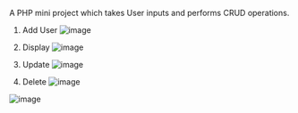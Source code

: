 A PHP mini project which takes User inputs and performs CRUD operations.

1. Add User
![image](https://user-images.githubusercontent.com/98252592/208168609-f5144e95-8747-4f12-8369-7cbcc7c24402.png)

2. Display
![image](https://user-images.githubusercontent.com/98252592/208168725-6f65bf89-8376-4848-8d20-6ae1e222aa7c.png)

3. Update
![image](https://user-images.githubusercontent.com/98252592/208168817-e49bfd26-3462-4698-a203-a8619c5c7ba6.png)

4. Delete
![image](https://user-images.githubusercontent.com/98252592/208169227-1d31e964-9188-4239-87b9-0d5e365718d6.png)

![image](https://user-images.githubusercontent.com/98252592/208169350-e39b49e5-34af-4a87-9e50-426082c653a1.png)
